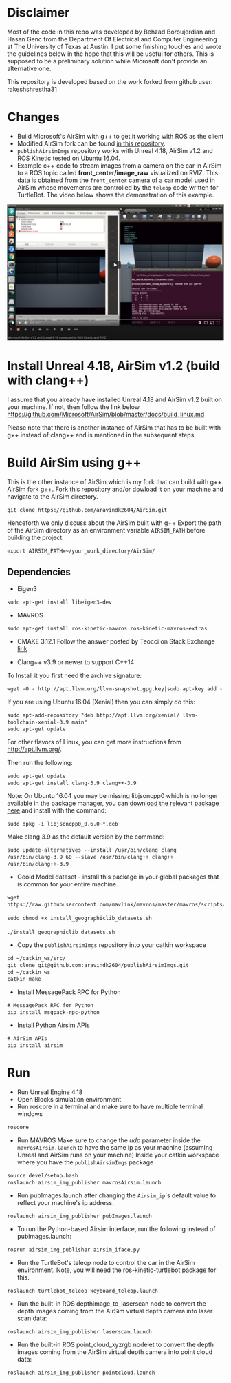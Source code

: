 # Disclaimer
Most of the code in this repo was developed by Behzad Boroujerdian and Hasan Genc from the Department Of Electrical and Computer Engineering at The University of Texas at Austin. I put some finishing touches and wrote the guidelines below in the hope that this will be useful for others. This is supposed to be a preliminary solution while Microsoft don't provide an alternative one.

This repository is developed based on the work forked from github user: rakeshshrestha31  

# Changes
- Build Microsoft's AirSim with g++ to get it working with ROS as the client
- Modified AirSim fork can be found [in this repository](https://github.com/aravindk2604/AirSim.git).  
- `publishAirsimImgs` repository works with Unreal 4.18, AirSim v1.2 and ROS Kinetic tested on Ubuntu 16.04.
- Example c++ code to stream images from a camera on the car in AirSim to a ROS topic called **front_center/image_raw** visualized on RVIZ. This data is obtained from the `front_center` camera of a car model used in AirSim whose movements are controlled by the `teleop` code written for TurtleBot. The video below shows the demonstration of this example.  

  
[![AirSim_to_RVIZ_image_streaming](extras/airsim_rviz_picture.png)](https://youtu.be/Ubqx9WifekQ)
  
  
# Install Unreal 4.18, AirSim v1.2 (build with clang++)
I assume that you already have installed Unreal 4.18 and AirSim v1.2 built on your machine. If not, then follow the link below.
https://github.com/Microsoft/AirSim/blob/master/docs/build_linux.md  

 Please note that there is another instance of AirSim that has to be built with g++ instead of clang++ and is mentioned in the subsequent steps


# Build AirSim using g++
This is the other instance of AirSim which is my fork that can build with g++. [AirSim fork g++](https://github.com/aravindk2604/AirSim.git). Fork this repository and/or dowload it on your machine and navigate to the AirSim directory.  
```
git clone https://github.com/aravindk2604/AirSim.git
```
Henceforth we only discuss about the AirSim built with g++
Export the path of the AirSim directory as an environment variable `AIRSIM_PATH` before building the project.
  
```
export AIRSIM_PATH=~/your_work_directory/AirSim/
```

## Dependencies
- Eigen3

```
sudo apt-get install libeigen3-dev
```

- MAVROS
```
sudo apt-get install ros-kinetic-mavros ros-kinetic-mavros-extras
```
- CMAKE 3.12.1
Follow the answer posted by Teocci on Stack Exchange [link](https://askubuntu.com/questions/355565/how-do-i-install-the-latest-version-of-cmake-from-the-command-line?rq=1)

- Clang++ v3.9 or newer to support C++14

To Install it you first need the archive signature:

```
wget -O - http://apt.llvm.org/llvm-snapshot.gpg.key|sudo apt-key add -
```

If you are using Ubuntu 16.04 (Xenial) then you can simply do this:

```
sudo apt-add-repository "deb http://apt.llvm.org/xenial/ llvm-toolchain-xenial-3.9 main"
sudo apt-get update
```

For other flavors of Linux, you can get more instructions from http://apt.llvm.org/.

Then run the following:

```
sudo apt-get update
sudo apt-get install clang-3.9 clang++-3.9
```

Note: On Ubuntu 16.04 you may be missing libjsoncpp0 which is no longer available in the package manager, you can [download the relevant package here](https://packages.ubuntu.com/trusty/amd64/libjsoncpp0/download) and install with the command:

```
sudo dpkg -i libjsoncpp0_0.6.0~*.deb
```

Make clang 3.9 as the default version by the command:
```
sudo update-alternatives --install /usr/bin/clang clang /usr/bin/clang-3.9 60 --slave /usr/bin/clang++ clang++ /usr/bin/clang++-3.9
```

- Geoid Model dataset - install this package in your global packages that is common for your entire machine.
```
wget https://raw.githubusercontent.com/mavlink/mavros/master/mavros/scripts/install_geographiclib_datasets.sh

sudo chmod +x install_geographiclib_datasets.sh

./install_geographiclib_datasets.sh
```


- Copy the `publishAirsimImgs` repository into your catkin workspace

```
cd ~/catkin_ws/src/
git clone git@github.com:aravindk2604/publishAirsimImgs.git
cd ~/catkin_ws
catkin_make
```

- Install MessagePack RPC for Python
```
# MessagePack RPC for Python
pip install msgpack-rpc-python
```

- Install Python Airsim APIs
```
# AirSim APIs
pip install airsim
```

# Run

- Run Unreal Engine 4.18
- Open Blocks simulation environment
- Run roscore in a terminal and make sure to have multiple terminal windows
```
roscore
```
- Run MAVROS
Make sure to change the *udp* parameter inside the `mavrosAirsim.launch` to have the same ip as your machine (assuming Unreal and AirSim runs on your machine)
Inside your catkin workspace where you have the `publishAirsimImgs` package
```
source devel/setup.bash
roslaunch airsim_img_publisher mavrosAirsim.launch

```
- Run pubImages.launch after changing the `Airsim_ip`'s default value to reflect your machine's ip address.

```
roslaunch airsim_img_publisher pubImages.launch
```

- To run the Python-based Airsim interface, run the following instead of pubimages.launch:

```
rosrun airsim_img_publisher airsim_iface.py
```


- Run the TurtleBot's teleop node to control the car in the AirSim environment. Note, you will need the ros-kinetic-turtlebot package for this.
```
roslaunch turtlebot_teleop keyboard_teleop.launch
```

- Run the built-in ROS depthimage_to_laserscan node to convert the depth images coming from the AirSim virtual depth camera into laser scan data:

```
roslaunch airsim_img_publisher laserscan.launch
```

- Run the built-in ROS point_cloud_xyzrgb nodelet to convert the depth images coming from the AirSim virtual depth camera into point cloud data:

```
roslaunch airsim_img_publisher pointcloud.launch
```
